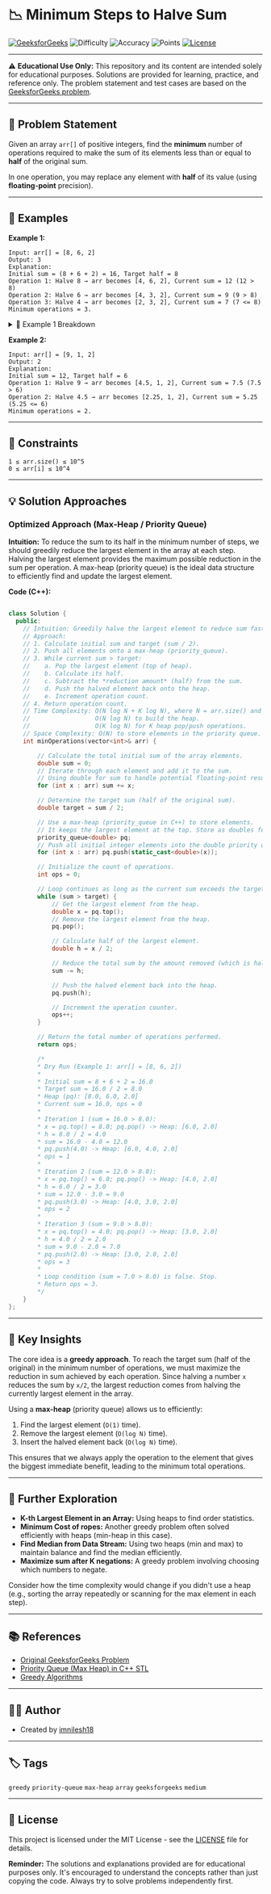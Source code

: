 # 📉 Minimum Steps to Halve Sum

[![GeeksforGeeks](https://img.shields.io/badge/GeeksforGeeks-Problem-green?style=flat&logo=geeksforgeeks)](https://www.geeksforgeeks.org/problems/minimum-steps-to-halve-sum/1)
![Difficulty](https://img.shields.io/badge/Difficulty-Medium-yellow?style=flat)
![Accuracy](https://img.shields.io/badge/Accuracy-57.08%25-blue?style=flat)
![Points](https://img.shields.io/badge/Points-4-orange?style=flat)
[![License](https://img.shields.io/badge/License-MIT-blue.svg)](https://opensource.org/licenses/MIT)

---

⚠️ **Educational Use Only:**
This repository and its content are intended solely for educational purposes. Solutions are provided for learning, practice, and reference only. The problem statement and test cases are based on the [GeeksforGeeks problem](https://www.geeksforgeeks.org/problems/minimum-steps-to-halve-sum/1).

---

## 📝 Problem Statement

Given an array `arr[]` of positive integers, find the **minimum** number of operations required to make the sum of its elements less than or equal to **half** of the original sum.

In one operation, you may replace any element with **half** of its value (using **floating-point** precision).

---

## 🧪 Examples

**Example 1:**

```plaintext
Input: arr[] = [8, 6, 2]
Output: 3
Explanation:
Initial sum = (8 + 6 + 2) = 16, Target half = 8
Operation 1: Halve 8 → arr becomes [4, 6, 2], Current sum = 12 (12 > 8)
Operation 2: Halve 6 → arr becomes [4, 3, 2], Current sum = 9 (9 > 8)
Operation 3: Halve 4 → arr becomes [2, 3, 2], Current sum = 7 (7 <= 8)
Minimum operations = 3.
```

<details>
<summary>📖 Example 1 Breakdown</summary>

1.  **Initial State:** `arr = [8, 6, 2]`, `sum = 16`, `target = 16 / 2 = 8`, `ops = 0`.
2.  **Goal:** Reduce `sum` to be `<= 8`.
3.  **Strategy:** Always halve the largest element to reduce the sum most effectively.
4.  **Step 1:**
    - Largest element is 8.
    - Halve it: `8 / 2 = 4`.
    - New array state (conceptually): `[4, 6, 2]`.
    - New sum: `sum = 16 - (8 / 2) = 16 - 4 = 12`.
    - Increment operations: `ops = 1`.
    - Check: `12 > 8`. Continue.
5.  **Step 2:**
    - Largest element is now 6.
    - Halve it: `6 / 2 = 3`.
    - New array state (conceptually): `[4, 3, 2]`.
    - New sum: `sum = 12 - (6 / 2) = 12 - 3 = 9`.
    - Increment operations: `ops = 2`.
    - Check: `9 > 8`. Continue.
6.  **Step 3:**
    - Largest element is now 4.
    - Halve it: `4 / 2 = 2`.
    - New array state (conceptually): `[2, 3, 2]`.
    - New sum: `sum = 9 - (4 / 2) = 9 - 2 = 7`.
    - Increment operations: `ops = 3`.
    - Check: `7 <= 8`. Stop.
7.  **Result:** Minimum operations required is 3.

</details>

**Example 2:**

```plaintext
Input: arr[] = [9, 1, 2]
Output: 2
Explanation:
Initial sum = 12, Target half = 6
Operation 1: Halve 9 → arr becomes [4.5, 1, 2], Current sum = 7.5 (7.5 > 6)
Operation 2: Halve 4.5 → arr becomes [2.25, 1, 2], Current sum = 5.25 (5.25 <= 6)
Minimum operations = 2.
```

---

## 🚦 Constraints

```plaintext
1 ≤ arr.size() ≤ 10^5
0 ≤ arr[i] ≤ 10^4
```

---

## 💡 Solution Approaches

### Optimized Approach (Max-Heap / Priority Queue)

**Intuition:**
To reduce the sum to its half in the minimum number of steps, we should greedily reduce the largest element in the array at each step. Halving the largest element provides the maximum possible reduction in the sum per operation. A max-heap (priority queue) is the ideal data structure to efficiently find and update the largest element.

**Code (C++):**

```cpp

class Solution {
  public:
    // Intuition: Greedily halve the largest element to reduce sum fastest. Use max-heap for efficiency.
    // Approach:
    // 1. Calculate initial sum and target (sum / 2).
    // 2. Push all elements onto a max-heap (priority_queue).
    // 3. While current sum > target:
    //    a. Pop the largest element (top of heap).
    //    b. Calculate its half.
    //    c. Subtract the *reduction amount* (half) from the sum.
    //    d. Push the halved element back onto the heap.
    //    e. Increment operation count.
    // 4. Return operation count.
    // Time Complexity: O(N log N + K log N), where N = arr.size() and K = number of operations.
    //                  O(N log N) to build the heap.
    //                  O(K log N) for K heap pop/push operations.
    // Space Complexity: O(N) to store elements in the priority queue.
    int minOperations(vector<int>& arr) {

        // Calculate the total initial sum of the array elements.
        double sum = 0;
        // Iterate through each element and add it to the sum.
        // Using double for sum to handle potential floating-point results from halving.
        for (int x : arr) sum += x;

        // Determine the target sum (half of the original sum).
        double target = sum / 2;

        // Use a max-heap (priority_queue in C++) to store elements.
        // It keeps the largest element at the top. Store as doubles for precision.
        priority_queue<double> pq;
        // Push all initial integer elements into the double priority queue.
        for (int x : arr) pq.push(static_cast<double>(x));

        // Initialize the count of operations.
        int ops = 0;

        // Loop continues as long as the current sum exceeds the target sum.
        while (sum > target) {
            // Get the largest element from the heap.
            double x = pq.top();
            // Remove the largest element from the heap.
            pq.pop();

            // Calculate half of the largest element.
            double h = x / 2;

            // Reduce the total sum by the amount removed (which is half of the original element).
            sum -= h;

            // Push the halved element back into the heap.
            pq.push(h);

            // Increment the operation counter.
            ops++;
        }

        // Return the total number of operations performed.
        return ops;

        /*
        * Dry Run (Example 1: arr[] = [8, 6, 2])
        *
        * Initial sum = 8 + 6 + 2 = 16.0
        * Target sum = 16.0 / 2 = 8.0
        * Heap (pq): [8.0, 6.0, 2.0]
        * Current sum = 16.0, ops = 0
        *
        * Iteration 1 (sum = 16.0 > 8.0):
        * x = pq.top() = 8.0; pq.pop() -> Heap: [6.0, 2.0]
        * h = 8.0 / 2 = 4.0
        * sum = 16.0 - 4.0 = 12.0
        * pq.push(4.0) -> Heap: [6.0, 4.0, 2.0]
        * ops = 1
        *
        * Iteration 2 (sum = 12.0 > 8.0):
        * x = pq.top() = 6.0; pq.pop() -> Heap: [4.0, 2.0]
        * h = 6.0 / 2 = 3.0
        * sum = 12.0 - 3.0 = 9.0
        * pq.push(3.0) -> Heap: [4.0, 3.0, 2.0]
        * ops = 2
        *
        * Iteration 3 (sum = 9.0 > 8.0):
        * x = pq.top() = 4.0; pq.pop() -> Heap: [3.0, 2.0]
        * h = 4.0 / 2 = 2.0
        * sum = 9.0 - 2.0 = 7.0
        * pq.push(2.0) -> Heap: [3.0, 2.0, 2.0]
        * ops = 3
        *
        * Loop condition (sum = 7.0 > 8.0) is false. Stop.
        * Return ops = 3.
        */
    }
};
```

---

## 🔑 Key Insights

The core idea is a **greedy approach**. To reach the target sum (half of the original) in the minimum number of operations, we must maximize the reduction in sum achieved by each operation. Since halving a number `x` reduces the sum by `x/2`, the largest reduction comes from halving the currently largest element in the array.

Using a **max-heap** (priority queue) allows us to efficiently:

1.  Find the largest element (`O(1)` time).
2.  Remove the largest element (`O(log N)` time).
3.  Insert the halved element back (`O(log N)` time).

This ensures that we always apply the operation to the element that gives the biggest immediate benefit, leading to the minimum total operations.

---

## 🚀 Further Exploration

- **K-th Largest Element in an Array:** Using heaps to find order statistics.
- **Minimum Cost of ropes:** Another greedy problem often solved efficiently with heaps (min-heap in this case).
- **Find Median from Data Stream:** Using two heaps (min and max) to maintain balance and find the median efficiently.
- **Maximize sum after K negations:** A greedy problem involving choosing which numbers to negate.

Consider how the time complexity would change if you didn't use a heap (e.g., sorting the array repeatedly or scanning for the max element in each step).

---

## 📚 References

- [Original GeeksforGeeks Problem](https://www.geeksforgeeks.org/problems/minimum-steps-to-halve-sum/1)
- [Priority Queue (Max Heap) in C++ STL](https://en.cppreference.com/w/cpp/container/priority_queue)
- [Greedy Algorithms](https://www.geeksforgeeks.org/greedy-algorithms/)

---

## 👨‍💻 Author

- Created by [imnilesh18](https://github.com/imnilesh18)

---

## 🏷️ Tags

`greedy` `priority-queue` `max-heap` `array` `geeksforgeeks` `medium`

---

## 📜 License

This project is licensed under the MIT License - see the [LICENSE](https://www.google.com/search?q=LICENSE) file for details.

**Reminder:** The solutions and explanations provided are for educational purposes only. It's encouraged to understand the concepts rather than just copying the code. Always try to solve problems independently first.
